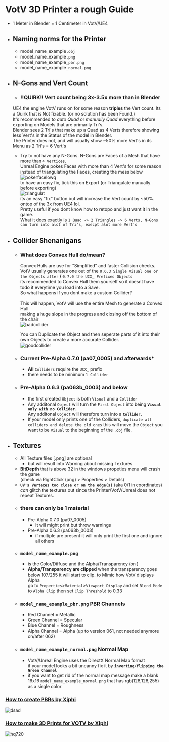 # VotV 3D Printer a rough Guide
  - 1 Meter in Blender = 1 Centimeter in VotV/UE4
  - ## Naming norms for the Printer
    - model_name_example``.obj``
    - model_name_example``.png``
    - model_name_example``_pbr.png``
    - model_name_example``_normal.png``
  - ## N-Gons and Vert Count

    - ### !!QUIRK!! Vert count being 3x-3.5x more than in Blender <br>
    UE4 the engine VotV runs on for some reason **triples** the Vert count. Its a Quirk that is Not fixable. (or no solution has been Found.) <br>
    It's recommended to *auto Quad* or *manually Quad* everything before exporting on Models that are primarily Tri's. <br>
    Blender sees 2 Tri's that make up a Quad as 4 Verts therefore showing less Vert's in the Status of the model in Blender. <br>
    The Printer does not, and will usually show ~50% more Vert's in its Menu as 2 Tri's = 6 Vert's

    - Try to not have any N-Gons. N-Gons are Faces of a Mesh that have more than ``4 Vertices``. <br>
      Unreal Engine pokes Faces with more than 4 Vert's for some reason instead of triangulating the Faces, creating the mess below
      ![pokerfacelowq](https://github.com/madrod228/voicesoftheprinter/assets/93410850/a0cf1b7d-d55b-4c07-a379-cda6679a8484) <br>
      to have an easy fix, tick this on Export (or Triangulate manually before exporting) <br>
      ![triangulat](https://github.com/madrod228/voicesoftheprinter/assets/93410850/4f2741e7-7e33-4c66-8d01-9681c99b6df1) <br>
      its an easy "fix" button but will increase the Vert count by ~50%. ontop of the 3x from UE4 lol.<br>
      Pretty useful if you dont know how to retopo and just want it in the game. <br>
      What it does exactly is ``1 Quad -> 2 Triangles -> 6 Verts, N-Gons can turn into alot of Tri's, execpt alot more Vert's``



  - ## Collider Shenanigans
    - ### What does Convex Hull do/mean? <br>
        Convex Hulls are use for "Simplified" and faster Collision checks. <br>
	VotV usually generates one out of the ``0.6.3 Single Visual one or the Objects after`` **/** ``0.7.0 the UCX_ Prefixed Objects`` <br>
	its recommended to Convex Hull them yourself so it doesnt have todo it everytime you load into a Save. <br>
	So what happens if you dont make a custom Collider? <br> <br>
	This will happen, VotV will use the entire Mesh to generate a Convex Hull <br>
 	making a huge slope in the progress and closing off the bottom of the chair <br>
	![badcollider](https://github.com/madrod228/voicesoftheprinter/assets/93410850/9ba5f1bb-2070-47a6-ac2f-f483c3a2e5e6)

    	You can Duplicate the Object and then seperate parts of it into their own Objects to create a more accurate Collider. <br>
 	![goodcollider](https://github.com/madrod228/voicesoftheprinter/assets/93410850/a4cf72f4-def5-459f-8327-a4a46a182d03)

    - ### Current Pre-Alpha 0.7.0 (pa07_0005) and afterwards*
      - **All** ``Colliders`` require the ``UCX_`` prefix
	  - there needs to be minimum ``1 Collider``

	- ### Pre-Alpha 0.6.3 (pa063b_0003) and below
		- the first created ``Object`` is both ``Visual`` and a ``Collider``
		- Any additonal ``Object`` will turn the ``First Object`` into being **``Visual only with no Collider.``** <br>
	  Any additonal ``Object`` will therefore turn into a **``Collider.``**
	  - If your model only prints one of the Colliders, ``duplicate all colliders and delete the old ones`` this will move the ``Object`` you want to be ``Visual`` to the beginning of the ``.obj`` file.

- ## Textures
  - All Texture files [.png] are optional
    - but will result into Warning about missing Textures
  - **BitDepth** that is above 32 in the windows propeties menu will crash the game <br> 
  (check via RightClick (png) > Properties > Details)
  - **``UV's Vertexes too close or on the edge(s)``** (aka 0/1 in coordinates) <br> 
  *can* glitch the textures out since the Printer/VotV/Unreal does not repeat Textures.
  - ### **there can only be 1 material**
    - Pre-Alpha 0.7.0 (pa07_0005)
      - It will might print but throw warnings
    - Pre-Alpha 0.6.3 (pa063b_0003)
      - if multiple are present it will only print the first one and ignore all others
  -  ### ``model_name_example.png`` 
      - is the Color/Diffuse and the Alpha/Transparency (on )
      - **Alpha/Transparency are clipped** when the transparency goes below 107/255 it will start to clip. to Mimic how VotV displays Alpha <br>
	   go to ``Properties``>``Material``>``Viewport Display`` and set ``Blend Mode`` to ``Alpha Clip`` then set ``Clip Threshold`` to 0.33
  - ### ``model_name_example_pbr.png`` PBR Channels
      - Red Channel = Metallic
	  - Green Channel = Specular
	  - Blue Channel = Roughness
	  - Alpha Channel = Alpha (up to version 061, not needed anymore on/after 062)
  - ### ``model_name_example_normal.png`` Normal Map
    - VotV/Unreal Engine uses the DirectX Normal Map format <br>
	if your model looks a bit uncanny fix it by **``inverting/flipping the Green Channel``**
	- if you want to get rid of the normal map message make a blank 16x16 ``model_name_example_normal.png`` that has rgb(128,128,255) as a single color

### [How to create PBRs by Xiphi](https://www.youtube.com/watch?v=1knCUpq7Yz0&t)
![dsad](https://github.com/madrod228/voicesoftheprinter/assets/9602000/d2af6236-e5d3-4aae-8e22-75eccd2d1ea4)
### [How to make 3D Prints for VOTV by Xiphi](https://www.youtube.com/watch?v=aL-fLuwMXTo)
![hq720](https://github.com/madrod228/voicesoftheprinter/assets/9602000/595308a8-4e09-4141-8ae6-5996a2a969bc)
